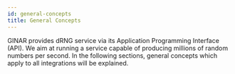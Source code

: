 ```yaml
---
id: general-concepts
title: General Concepts
---
```

GINAR provides dRNG service via its Application Programming Interface (API). We aim at running a service capable of producing millions of random numbers per second. In the following sections, general concepts which apply to all integrations will be explained.


